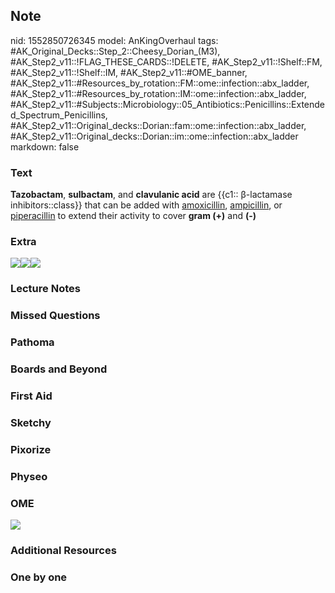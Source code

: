 ## Note
nid: 1552850726345
model: AnKingOverhaul
tags: #AK_Original_Decks::Step_2::Cheesy_Dorian_(M3), #AK_Step2_v11::!FLAG_THESE_CARDS::!DELETE, #AK_Step2_v11::!Shelf::FM, #AK_Step2_v11::!Shelf::IM, #AK_Step2_v11::#OME_banner, #AK_Step2_v11::#Resources_by_rotation::FM::ome::infection::abx_ladder, #AK_Step2_v11::#Resources_by_rotation::IM::ome::infection::abx_ladder, #AK_Step2_v11::#Subjects::Microbiology::05_Antibiotics::Penicillins::Extended_Spectrum_Penicillins, #AK_Step2_v11::Original_decks::Dorian::fam::ome::infection::abx_ladder, #AK_Step2_v11::Original_decks::Dorian::im::ome::infection::abx_ladder
markdown: false

### Text
<b>Tazobactam</b>, <b>sulbactam</b>, and <b>clavulanic acid</b> are
{{c1:: β-lactamase inhibitors::class}} that can be added with
<u>amoxicillin</u>, <u>ampicillin</u>, or <u>piperacillin</u> to
extend their activity to cover <b>gram (+)</b> and <b>(-)</b>

### Extra
<div><img src="paste-755330128543745.jpg" class="resizer"><img src=
"Screen%20Shot%202017-03-12%20at%202.50.56%20PM.jpg" class=
"resizer"><img src=
"Screen%20Shot%202017-03-12%20at%202.49.00%20PM.jpg" class=
"resizer"></div>

### Lecture Notes


### Missed Questions


### Pathoma


### Boards and Beyond


### First Aid


### Sketchy


### Pixorize


### Physeo


### OME
<div class="ome-widget">
  <a href="https://onlinemeded.org?ref=anki"><img src=
  "_OME_AnkiFlashcards_General_4.png"></a>
</div>

### Additional Resources


### One by one

